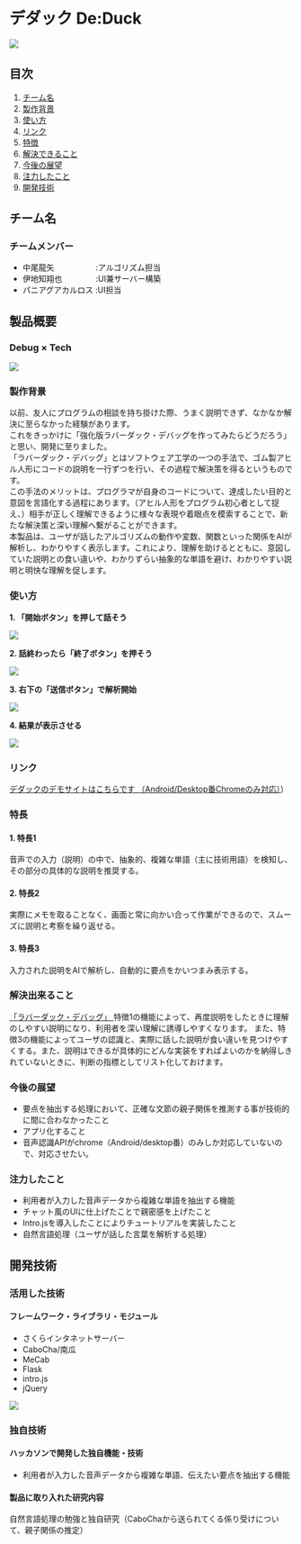 # デダック De:Duck

<img src="/readme_img/duck.png">

## 目次
1. [チーム名](#anchor1)
1. [製作背景](#anchor2)
1. [使い方](#anchor3)
1. [リンク](#anchor4)
1. [特徴](#anchor5)
1. [解決できること](#anchor6)
1. [今後の展望](#anchor7)
1. [注力したこと](#anchor8)
1. [開発技術](#anchor9)

<a id="anchor1"></a>
## チーム名
### チームメンバー
- 中尾龍矢　　　　　 :アルゴリズム担当
- 伊地知翔也　　　　 :UI兼サーバー構築
- パニアグアカルロス :UI担当

## 製品概要
### Debug × Tech
<img src="/readme_img/slide-1.png">

<a id="anchor2"></a>
### 製作背景
以前、友人にプログラムの相談を持ち掛けた際、うまく説明できず、なかなか解決に至らなかった経験があります。  
これをきっかけに「強化版ラバーダック・デバッグを作ってみたらどうだろう」と思い、開発に至りました。  
「ラバーダック・デバッグ」とはソフトウェア工学の一つの手法で、ゴム製アヒル人形にコードの説明を一行ずつを行い、その過程で解決策を得るというものです。  
この手法のメリットは、プログラマが自身のコードについて、達成したい目的と意図を言語化する過程にあります。（アヒル人形をプログラム初心者として捉え、）相手が正しく理解できるように様々な表現や着眼点を模索することで、新たな解決策と深い理解へ繋がることができます。  
本製品は、ユーザが話したアルゴリズムの動作や変数、関数といった関係をAIが解析し、わかりやすく表示します。これにより、理解を助けるとともに、意図していた説明との食い違いや、わかりずらい抽象的な単語を避け、わかりやすい説明と明快な理解を促します。  
<a id="anchor3"></a>
### 使い方
**1. 「開始ボタン」を押して話そう**

<img src="/readme_img/slide1.png">

**2. 話終わったら「終了ボタン」を押そう**

<img src="/readme_img/slide2.png">

**3. 右下の「送信ボタン」で解析開始**

<img src="/readme_img/slide3.png">

**4. 結果が表示させる**

<img src="/readme_img/slide4.png">


<a id="anchor4"></a>
### リンク

<a href="http://jphacks-2020.app.idichi.tk/#"> デダックのデモサイトはこちらです （Android/Desktop番Chromeのみ対応）</a>）
<a id="anchor5"></a>
### 特長
#### 1. 特長1  
音声での入力（説明）の中で、抽象的、複雑な単語（主に技術用語）を検知し、その部分の具体的な説明を推奨する。
#### 2. 特長2
実際にメモを取ることなく、画面と常に向かい合って作業ができるので、スムーズに説明と考察を繰り返せる。
#### 3. 特長3
入力された説明をAIで解析し、自動的に要点をかいつまみ表示する。

<a id="anchor6"></a>
### 解決出来ること
<a href="https://ja.wikipedia.org/wiki/%E3%83%A9%E3%83%90%E3%83%BC%E3%83%80%E3%83%83%E3%82%AF%E3%83%BB%E3%83%87%E3%83%90%E3%83%83%E3%82%B0"> 「ラバーダック・デバッグ」 </a>
特徴1の機能によって、再度説明をしたときに理解のしやすい説明になり、利用者を深い理解に誘導しやすくなります。
また、特徴3の機能によってユーザの認識と、実際に話した説明が食い違いを見つけやすくする。また、説明はできるが具体的にどんな実装をすればよいのかを納得しきれていないときに、判断の指標としてリスト化しておけます。

<a id="anchor7"></a>
### 今後の展望
- 要点を抽出する処理において、正確な文節の親子関係を推測する事が技術的に間に合わなかったこと
- アプリ化すること
- 音声認識APIがchrome（Android/desktop番）のみしか対応していないので、対応させたい。
<a id="anchor8"></a>
### 注力したこと
- 利用者が入力した音声データから複雑な単語を抽出する機能
- チャット風のUIに仕上げたことで親密感を上げたこと
- Intro.jsを導入したことによりチュートリアルを実装したこと
- 自然言語処理（ユーザが話した言葉を解析する処理）

<a id="anchor9"></a>
## 開発技術
### 活用した技術
#### フレームワーク・ライブラリ・モジュール
- さくらインタネットサーバー
- CaboCha/南瓜
- MeCab
- Flask
- intro.js
- jQuery

<img src="/readme_img/slide5.png">

### 独自技術
#### ハッカソンで開発した独自機能・技術
- 利用者が入力した音声データから複雑な単語、伝えたい要点を抽出する機能

#### 製品に取り入れた研究内容
 自然言語処理の勉強と独自研究（CaboChaから送られてくる係り受けについて、親子関係の推定）
